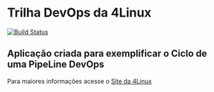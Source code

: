 # Trilha DevOps da 4Linux

<!-- Altere a Flag abaixo com sua URL do Travis -->
[![Build Status](https://travis-ci.org/drigocesar/DevOpsLab-HelloWorld.svg?branch=master)](https://travis-ci.org/drigocesar/DevOpsLab-HelloWorld)

## Aplicação criada para exemplificar o Ciclo de uma PipeLine DevOps


Para maiores informações acesse o [Site da 4Linux](https://www.4linux.com.br/cursos/devops)
